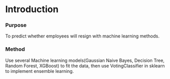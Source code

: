 # Introduction
### Purpose
To predict whether employees will resign with machine learning methods.<br>

### Method
Use several Machine learning models(Gaussian Naive Bayes, Decision Tree, Random Forest, XGBoost) to fit the data, then use VotingClassifier in sklearn to implement ensemble learning.<br>
